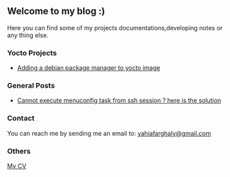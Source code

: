 ## Welcome to my blog :) 

Here you can find some of my projects documentations,developing notes or any thing else.

### Yocto Projects
- [Adding a debian package manager to yocto image](yocto/index.md)
### General Posts
- [Cannot execute menuconfig task from ssh session ? here is the solution](posts/menuconfig-ssh-problem.md)

### Contact
You can reach me by sending me an email to: yahiafarghaly@gmail.com

### Others
[My CV](https://goo.gl/aspRjN)
